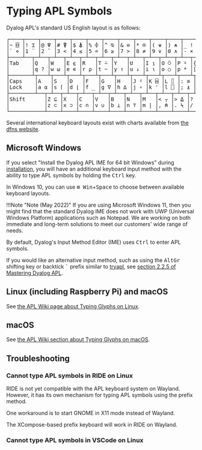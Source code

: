 # Typing APL Symbols
Dyalog APL's standard US English layout is as follows:
<pre class="language-APL" id="kbd-en-US">
┌────┬────┬────┬────┬────┬────┬────┬────┬────┬────┬────┬────┬────┬─────────┐
│~ ⌺ │! ⌶ │@ ⍫ │# ⍒ │$ ⍋ │% ⌽ │^ ⍉ │& ⊖ │* ⍟ │( ⍱ │) ⍲ │_ ! │+ ⌹ │Backspace│
│` ⋄ │1 ¨ │2 ¯ │3 < │4 ≤ │5 = │6 ≥ │7 > │8 ≠ │9 ∨ │0 ∧ │- × │= ÷ │         │
├────┴──┬─┴──┬─┴──┬─┴──┬─┴──┬─┴──┬─┴──┬─┴──┬─┴──┬─┴──┬─┴──┬─┴──┬─┴──┬──────┤
│Tab    │Q   │W   │E ⍷ │R   │T ⍨ │Y   │U   │I ⍸ │O ⍥ │P ⍣ │{ ⍞ │} ⍬ │| ⊣   │
│       │q ? │w ⍵ │e ∊ │r ⍴ │t ~ │y ↑ │u ↓ │i ⍳ │o ○ │p * │[ ← │] → │\ ⊢   │
├───────┴┬───┴┬───┴┬───┴┬───┴┬───┴┬───┴┬───┴┬───┴┬───┴┬───┴┬───┴┬───┴──────┤
│Caps    │A   │S   │D   │F   │G   │H   │J ⍤ │K ⌸ │L ⌷ │: ≡ │" ≢ │Enter     │
│Lock    │a ⍺ │s ⌈ │d ⌊ │f _ │g ∇ │h ∆ │j ∘ │k ' │l ⎕ │; ⍎ │' ⍕ │          │
├────────┴──┬─┴──┬─┴──┬─┴──┬─┴──┬─┴──┬─┴──┬─┴──┬─┴──┬─┴──┬─┴──┬─┴──────────┤
│Shift      │Z ⊆ │X   │C   │V   │B   │N   │M   │< ⍪ │> ⍙ │? ⍠ │Shift       │
│           │z ⊂ │x ⊃ │c ∩ │v ∪ │b ⊥ │n ⊤ │m | │, ⍝ │. ⍀ │/ ⌿ │            │
└───────────┴────┴────┴────┴────┴────┴────┴────┴────┴────┴────┴────────────┘
</pre>
Several international keyboard layouts exist with charts available from [the dfns website](https://dfns.dyalog.com/n_keyboards.htm).

## Microsoft Windows
If you select "Install the Dyalog APL IME for 64 bit Windows" during [installation](./install.md#microsoft-windows), you will have an additional keyboard input method with the ability to type APL symbols by holding the <kbd>Ctrl</kbd> key. 

In Windows 10, you can use <kbd>⊞ Win</kbd>+<kbd>Space</kbd> to choose between available keyboard layouts.

!!!Note "Note (May 2022)"
	If you are using Microsoft Windows 11, then you might find that the standard Dyalog IME does not work with UWP (Universal Windows Platform) applications such as Notepad. We are working on both immediate and long-term solutions to meet our customers' wide range of needs.

By default, Dyalog's Input Method Editor (IME) uses <kbd>Ctrl</kbd> to enter APL symbols. 

If you would like an alternative input method, such as using the <kbd>AltGr</kbd> shifting key or backtick <kbd>\`</kbd> prefix similar to [tryapl](https://tryapl.org), see [section 2.2.5 of Mastering Dyalog APL](https://mastering.dyalog.com/Getting-Started.html#typing-apl-glyphs).

## Linux (including Raspberry Pi) and macOS
See [the APL Wiki page about Typing Glyphs on Linux](https://aplwiki.com/wiki/Typing_glyphs_on_Linux).

## macOS
See [the APL Wiki section about Typing Glyphs on macOS](https://aplwiki.com/wiki/Typing_glyphs#macOS).

## Troubleshooting
### Cannot type APL symbols in RIDE on Linux
RIDE is not yet compatible with the APL keyboard system on Wayland. However, it has its own mechanism for typing APL symbols using the prefix method.

One workaround is to start GNOME in X11 mode instead of Wayland.

The XCompose-based prefix keyboard will work in RIDE on Wayland.
### Cannot type APL symbols in VSCode on Linux
